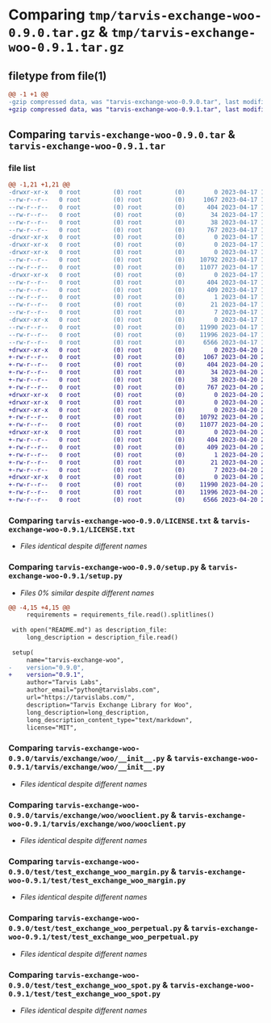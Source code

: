 # Comparing `tmp/tarvis-exchange-woo-0.9.0.tar.gz` & `tmp/tarvis-exchange-woo-0.9.1.tar.gz`

## filetype from file(1)

```diff
@@ -1 +1 @@
-gzip compressed data, was "tarvis-exchange-woo-0.9.0.tar", last modified: Mon Apr 17 17:21:22 2023, max compression
+gzip compressed data, was "tarvis-exchange-woo-0.9.1.tar", last modified: Thu Apr 20 20:31:18 2023, max compression
```

## Comparing `tarvis-exchange-woo-0.9.0.tar` & `tarvis-exchange-woo-0.9.1.tar`

### file list

```diff
@@ -1,21 +1,21 @@
-drwxr-xr-x   0 root         (0) root         (0)        0 2023-04-17 17:21:22.551623 tarvis-exchange-woo-0.9.0/
--rw-r--r--   0 root         (0) root         (0)     1067 2023-04-17 17:21:11.000000 tarvis-exchange-woo-0.9.0/LICENSE.txt
--rw-r--r--   0 root         (0) root         (0)      404 2023-04-17 17:21:22.551623 tarvis-exchange-woo-0.9.0/PKG-INFO
--rw-r--r--   0 root         (0) root         (0)       34 2023-04-17 17:21:11.000000 tarvis-exchange-woo-0.9.0/README.md
--rw-r--r--   0 root         (0) root         (0)       38 2023-04-17 17:21:22.551623 tarvis-exchange-woo-0.9.0/setup.cfg
--rw-r--r--   0 root         (0) root         (0)      767 2023-04-17 17:21:11.000000 tarvis-exchange-woo-0.9.0/setup.py
-drwxr-xr-x   0 root         (0) root         (0)        0 2023-04-17 17:21:22.547623 tarvis-exchange-woo-0.9.0/tarvis/
-drwxr-xr-x   0 root         (0) root         (0)        0 2023-04-17 17:21:22.547623 tarvis-exchange-woo-0.9.0/tarvis/exchange/
-drwxr-xr-x   0 root         (0) root         (0)        0 2023-04-17 17:21:22.551623 tarvis-exchange-woo-0.9.0/tarvis/exchange/woo/
--rw-r--r--   0 root         (0) root         (0)    10792 2023-04-17 17:21:11.000000 tarvis-exchange-woo-0.9.0/tarvis/exchange/woo/__init__.py
--rw-r--r--   0 root         (0) root         (0)    11077 2023-04-17 17:21:11.000000 tarvis-exchange-woo-0.9.0/tarvis/exchange/woo/wooclient.py
-drwxr-xr-x   0 root         (0) root         (0)        0 2023-04-17 17:21:22.551623 tarvis-exchange-woo-0.9.0/tarvis_exchange_woo.egg-info/
--rw-r--r--   0 root         (0) root         (0)      404 2023-04-17 17:21:22.000000 tarvis-exchange-woo-0.9.0/tarvis_exchange_woo.egg-info/PKG-INFO
--rw-r--r--   0 root         (0) root         (0)      409 2023-04-17 17:21:22.000000 tarvis-exchange-woo-0.9.0/tarvis_exchange_woo.egg-info/SOURCES.txt
--rw-r--r--   0 root         (0) root         (0)        1 2023-04-17 17:21:22.000000 tarvis-exchange-woo-0.9.0/tarvis_exchange_woo.egg-info/dependency_links.txt
--rw-r--r--   0 root         (0) root         (0)       21 2023-04-17 17:21:22.000000 tarvis-exchange-woo-0.9.0/tarvis_exchange_woo.egg-info/requires.txt
--rw-r--r--   0 root         (0) root         (0)        7 2023-04-17 17:21:22.000000 tarvis-exchange-woo-0.9.0/tarvis_exchange_woo.egg-info/top_level.txt
-drwxr-xr-x   0 root         (0) root         (0)        0 2023-04-17 17:21:22.551623 tarvis-exchange-woo-0.9.0/test/
--rw-r--r--   0 root         (0) root         (0)    11990 2023-04-17 17:21:11.000000 tarvis-exchange-woo-0.9.0/test/test_exchange_woo_margin.py
--rw-r--r--   0 root         (0) root         (0)    11996 2023-04-17 17:21:11.000000 tarvis-exchange-woo-0.9.0/test/test_exchange_woo_perpetual.py
--rw-r--r--   0 root         (0) root         (0)     6566 2023-04-17 17:21:11.000000 tarvis-exchange-woo-0.9.0/test/test_exchange_woo_spot.py
+drwxr-xr-x   0 root         (0) root         (0)        0 2023-04-20 20:31:18.789124 tarvis-exchange-woo-0.9.1/
+-rw-r--r--   0 root         (0) root         (0)     1067 2023-04-20 20:31:09.000000 tarvis-exchange-woo-0.9.1/LICENSE.txt
+-rw-r--r--   0 root         (0) root         (0)      404 2023-04-20 20:31:18.789124 tarvis-exchange-woo-0.9.1/PKG-INFO
+-rw-r--r--   0 root         (0) root         (0)       34 2023-04-20 20:31:09.000000 tarvis-exchange-woo-0.9.1/README.md
+-rw-r--r--   0 root         (0) root         (0)       38 2023-04-20 20:31:18.789124 tarvis-exchange-woo-0.9.1/setup.cfg
+-rw-r--r--   0 root         (0) root         (0)      767 2023-04-20 20:31:09.000000 tarvis-exchange-woo-0.9.1/setup.py
+drwxr-xr-x   0 root         (0) root         (0)        0 2023-04-20 20:31:18.785123 tarvis-exchange-woo-0.9.1/tarvis/
+drwxr-xr-x   0 root         (0) root         (0)        0 2023-04-20 20:31:18.785123 tarvis-exchange-woo-0.9.1/tarvis/exchange/
+drwxr-xr-x   0 root         (0) root         (0)        0 2023-04-20 20:31:18.789124 tarvis-exchange-woo-0.9.1/tarvis/exchange/woo/
+-rw-r--r--   0 root         (0) root         (0)    10792 2023-04-20 20:31:09.000000 tarvis-exchange-woo-0.9.1/tarvis/exchange/woo/__init__.py
+-rw-r--r--   0 root         (0) root         (0)    11077 2023-04-20 20:31:09.000000 tarvis-exchange-woo-0.9.1/tarvis/exchange/woo/wooclient.py
+drwxr-xr-x   0 root         (0) root         (0)        0 2023-04-20 20:31:18.789124 tarvis-exchange-woo-0.9.1/tarvis_exchange_woo.egg-info/
+-rw-r--r--   0 root         (0) root         (0)      404 2023-04-20 20:31:18.000000 tarvis-exchange-woo-0.9.1/tarvis_exchange_woo.egg-info/PKG-INFO
+-rw-r--r--   0 root         (0) root         (0)      409 2023-04-20 20:31:18.000000 tarvis-exchange-woo-0.9.1/tarvis_exchange_woo.egg-info/SOURCES.txt
+-rw-r--r--   0 root         (0) root         (0)        1 2023-04-20 20:31:18.000000 tarvis-exchange-woo-0.9.1/tarvis_exchange_woo.egg-info/dependency_links.txt
+-rw-r--r--   0 root         (0) root         (0)       21 2023-04-20 20:31:18.000000 tarvis-exchange-woo-0.9.1/tarvis_exchange_woo.egg-info/requires.txt
+-rw-r--r--   0 root         (0) root         (0)        7 2023-04-20 20:31:18.000000 tarvis-exchange-woo-0.9.1/tarvis_exchange_woo.egg-info/top_level.txt
+drwxr-xr-x   0 root         (0) root         (0)        0 2023-04-20 20:31:18.789124 tarvis-exchange-woo-0.9.1/test/
+-rw-r--r--   0 root         (0) root         (0)    11990 2023-04-20 20:31:09.000000 tarvis-exchange-woo-0.9.1/test/test_exchange_woo_margin.py
+-rw-r--r--   0 root         (0) root         (0)    11996 2023-04-20 20:31:09.000000 tarvis-exchange-woo-0.9.1/test/test_exchange_woo_perpetual.py
+-rw-r--r--   0 root         (0) root         (0)     6566 2023-04-20 20:31:09.000000 tarvis-exchange-woo-0.9.1/test/test_exchange_woo_spot.py
```

### Comparing `tarvis-exchange-woo-0.9.0/LICENSE.txt` & `tarvis-exchange-woo-0.9.1/LICENSE.txt`

 * *Files identical despite different names*

### Comparing `tarvis-exchange-woo-0.9.0/setup.py` & `tarvis-exchange-woo-0.9.1/setup.py`

 * *Files 0% similar despite different names*

```diff
@@ -4,15 +4,15 @@
     requirements = requirements_file.read().splitlines()
 
 with open("README.md") as description_file:
     long_description = description_file.read()
 
 setup(
     name="tarvis-exchange-woo",
-    version="0.9.0",
+    version="0.9.1",
     author="Tarvis Labs",
     author_email="python@tarvislabs.com",
     url="https://tarvislabs.com/",
     description="Tarvis Exchange Library for Woo",
     long_description=long_description,
     long_description_content_type="text/markdown",
     license="MIT",
```

### Comparing `tarvis-exchange-woo-0.9.0/tarvis/exchange/woo/__init__.py` & `tarvis-exchange-woo-0.9.1/tarvis/exchange/woo/__init__.py`

 * *Files identical despite different names*

### Comparing `tarvis-exchange-woo-0.9.0/tarvis/exchange/woo/wooclient.py` & `tarvis-exchange-woo-0.9.1/tarvis/exchange/woo/wooclient.py`

 * *Files identical despite different names*

### Comparing `tarvis-exchange-woo-0.9.0/test/test_exchange_woo_margin.py` & `tarvis-exchange-woo-0.9.1/test/test_exchange_woo_margin.py`

 * *Files identical despite different names*

### Comparing `tarvis-exchange-woo-0.9.0/test/test_exchange_woo_perpetual.py` & `tarvis-exchange-woo-0.9.1/test/test_exchange_woo_perpetual.py`

 * *Files identical despite different names*

### Comparing `tarvis-exchange-woo-0.9.0/test/test_exchange_woo_spot.py` & `tarvis-exchange-woo-0.9.1/test/test_exchange_woo_spot.py`

 * *Files identical despite different names*

